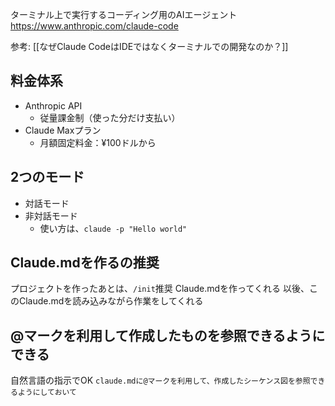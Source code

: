 ターミナル上で実行するコーディング用のAIエージェント
https://www.anthropic.com/claude-code

参考: 
[[なぜClaude CodeはIDEではなくターミナルでの開発なのか？]]


## 料金体系

- Anthropic API
	- 従量課金制（使った分だけ支払い）
- Claude Maxプラン
	- 月額固定料金：¥100ドルから

## 2つのモード

-  対話モード
-  非対話モード
	- 使い方は、`claude -p "Hello world"`


## Claude.mdを作るの推奨

プロジェクトを作ったあとは、`/init`推奨
Claude.mdを作ってくれる
以後、このClaude.mdを読み込みながら作業をしてくれる


## @マークを利用して作成したものを参照できるようにできる

自然言語の指示でOK
`claude.mdに@マークを利用して、作成したシーケンス図を参照できるようにしておいて`

